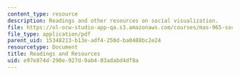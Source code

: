 ```yaml
---
content_type: resource
description: Readings and other resources on social visualization.
file: https://ol-ocw-studio-app-qa.s3.amazonaws.com/courses/mas-965-social-visualization-fall-2004/e97e874d290e927d9ab403adabd4df8a_readings.pdf
file_type: application/pdf
parent_uid: 15348213-b13e-adf4-250d-ba0488bc2e24
resourcetype: Document
title: Readings and Resources
uid: e97e874d-290e-927d-9ab4-03adabd4df8a
---
```

